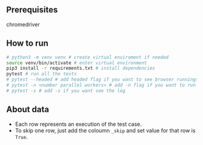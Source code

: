 ## Prerequisites
chromedriver
## How to run
```bash
# python3 -m venv venv # create virtual enviroment if needed
source venv/bin/activate # enter virtual environment
pip3 install -r requirements.txt # install dependencies
pytest # run all the tests
# pytest --headed # add headed flag if you want to see browser runnings
# pytest -n <number parallel workers> # add -n flag if you want to run tests parallel
# pytest -s # add -s if you want see the log
```
## About data
- Each row represents an execution of the test case.
- To skip one row, just add the coloumn `_skip` and set value for that row is `True`.